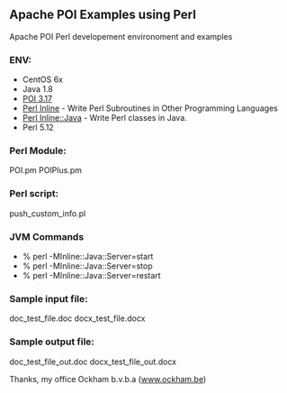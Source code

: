## Apache POI Examples using Perl
Apache POI Perl developement environoment and examples

### ENV:
* CentOS 6x
* Java 1.8
* [POI 3.17](https://poi.apache.org/)
* [Perl Inline](https://metacpan.org/pod/Inline) - Write Perl Subroutines in Other Programming Languages  
* [Perl Inline::Java](https://metacpan.org/pod/Inline::Java) - Write Perl classes in Java.  
* Perl 5.12

### Perl Module:
POI.pm
POIPlus.pm

### Perl script:
push_custom_info.pl

### JVM Commands
* % perl -MInline::Java::Server=start   
* % perl -MInline::Java::Server=stop   
* % perl -MInline::Java::Server=restart
### Sample input file:
doc_test_file.doc
docx_test_file.docx

### Sample output file:
doc_test_file_out.doc
docx_test_file_out.docx

Thanks, my office Ockham b.v.b.a (www.ockham.be)


